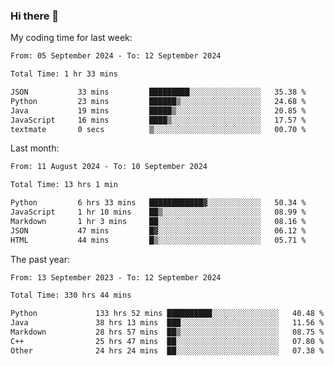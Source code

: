 ### Hi there 👋

My coding time for last week:

<!--START_SECTION:week-->

```txt
From: 05 September 2024 - To: 12 September 2024

Total Time: 1 hr 33 mins

JSON           33 mins         █████████░░░░░░░░░░░░░░░░   35.38 %
Python         23 mins         ██████▒░░░░░░░░░░░░░░░░░░   24.68 %
Java           19 mins         █████▒░░░░░░░░░░░░░░░░░░░   20.85 %
JavaScript     16 mins         ████▒░░░░░░░░░░░░░░░░░░░░   17.57 %
textmate       0 secs          ▒░░░░░░░░░░░░░░░░░░░░░░░░   00.70 %
```

<!--END_SECTION:week-->

Last month:

<!--START_SECTION:month-->

```txt
From: 11 August 2024 - To: 10 September 2024

Total Time: 13 hrs 1 min

Python         6 hrs 33 mins   ████████████▓░░░░░░░░░░░░   50.34 %
JavaScript     1 hr 10 mins    ██▒░░░░░░░░░░░░░░░░░░░░░░   08.99 %
Markdown       1 hr 3 mins     ██░░░░░░░░░░░░░░░░░░░░░░░   08.16 %
JSON           47 mins         █▓░░░░░░░░░░░░░░░░░░░░░░░   06.12 %
HTML           44 mins         █▒░░░░░░░░░░░░░░░░░░░░░░░   05.71 %
```

<!--END_SECTION:month-->

The past year:

<!--START_SECTION:year-->

```txt
From: 13 September 2023 - To: 12 September 2024

Total Time: 330 hrs 44 mins

Python             133 hrs 52 mins ██████████░░░░░░░░░░░░░░░   40.48 %
Java               38 hrs 13 mins  ███░░░░░░░░░░░░░░░░░░░░░░   11.56 %
Markdown           28 hrs 57 mins  ██▒░░░░░░░░░░░░░░░░░░░░░░   08.75 %
C++                25 hrs 47 mins  ██░░░░░░░░░░░░░░░░░░░░░░░   07.80 %
Other              24 hrs 24 mins  ██░░░░░░░░░░░░░░░░░░░░░░░   07.38 %
```

<!--END_SECTION:year-->
